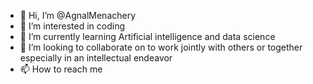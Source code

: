- 👋 Hi, I’m @AgnalMenachery
- 👀 I’m interested in coding
- 🌱 I’m currently learning Artificial intelligence and data science
- 💞️ I’m looking to collaborate on to work jointly with others or together especially in an intellectual endeavor
- 📫 How to reach me 

<!---
AgnalM/AgnalM is a ✨ special ✨ repository because its `README.md` (this file) appears on your GitHub profile.
You can click the Preview link to take a look at your changes.
--->
